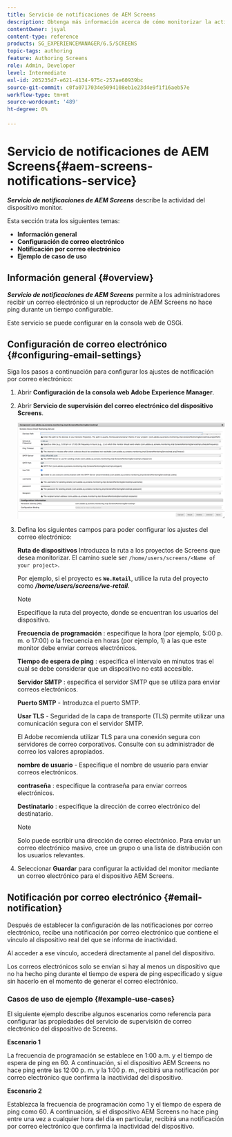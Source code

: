 ```yaml
---
title: Servicio de notificaciones de AEM Screens
description: Obtenga más información acerca de cómo monitorizar la actividad de los dispositivos para AEM Screens.
contentOwner: jsyal
content-type: reference
products: SG_EXPERIENCEMANAGER/6.5/SCREENS
topic-tags: authoring
feature: Authoring Screens
role: Admin, Developer
level: Intermediate
exl-id: 205235d7-e621-4134-975c-257ae60939bc
source-git-commit: c0fa0717034e5094108eb1e23d4e9f1f16aeb57e
workflow-type: tm+mt
source-wordcount: '489'
ht-degree: 0%

---
```


# Servicio de notificaciones de AEM Screens{#aem-screens-notifications-service}

<!--removed from metadata: admitteddomains: @adobe.com;@caesars.com-->

***Servicio de notificaciones de AEM Screens*** describe la actividad del dispositivo monitor.

Esta sección trata los siguientes temas:

* **Información general**
* **Configuración de correo electrónico**
* **Notificación por correo electrónico**
* **Ejemplo de caso de uso**

<!-- OBSOLETE NOTE>
>[!CAUTION]
>
>This AEM Screens functionality is only available, if you have installed AEM 6.3.2 Feature Pack 3 or AEM 6.4.1 Screens Feature Pack 1.
>
>To get access to this Feature Pack, you must contact Adobe Support and request access. Once you have permissions you can download it from Package Share. -->

## Información general {#overview}

***Servicio de notificaciones de AEM Screens*** permite a los administradores recibir un correo electrónico si un reproductor de AEM Screens no hace ping durante un tiempo configurable.

Este servicio se puede configurar en la consola web de OSGi.

## Configuración de correo electrónico {#configuring-email-settings}

Siga los pasos a continuación para configurar los ajustes de notificación por correo electrónico:

1. Abrir **Configuración de la consola web Adobe Experience Manager**.
1. Abrir **Servicio de supervisión del correo electrónico del dispositivo Screens**.

   ![screen_shot_2018-04-26at44602pm](assets/screen_shot_2018-04-26at44602pm.png)

1. Defina los siguientes campos para poder configurar los ajustes del correo electrónico:

   **Ruta de dispositivos** Introduzca la ruta a los proyectos de Screens que desea monitorizar. El camino suele ser `/home/users/screens/<Name of your project>`.

   Por ejemplo, si el proyecto es **`We.Retail`**, utilice la ruta del proyecto como ***/home/users/screens/we-retail***.

   >[!NOTE]
   >
   >Especifique la ruta del proyecto, donde se encuentran los usuarios del dispositivo.

   **Frecuencia de programación** : especifique la hora (por ejemplo, 5:00 p. m. o 17:00) o la frecuencia en horas (por ejemplo, 1) a las que este monitor debe enviar correos electrónicos.

   **Tiempo de espera de ping** : especifica el intervalo en minutos tras el cual se debe considerar que un dispositivo no está accesible.

   **Servidor SMTP** : especifica el servidor SMTP que se utiliza para enviar correos electrónicos.

   **Puerto SMTP** - Introduzca el puerto SMTP.

   **Usar TLS** - Seguridad de la capa de transporte (TLS) permite utilizar una comunicación segura con el servidor SMTP.

   El Adobe recomienda utilizar TLS para una conexión segura con servidores de correo corporativos. Consulte con su administrador de correo los valores apropiados.

   **nombre de usuario** - Especifique el nombre de usuario para enviar correos electrónicos.

   **contraseña** : especifique la contraseña para enviar correos electrónicos.

   **Destinatario** : especifique la dirección de correo electrónico del destinatario.

   >[!NOTE]
   >
   >Solo puede escribir una dirección de correo electrónico. Para enviar un correo electrónico masivo, cree un grupo o una lista de distribución con los usuarios relevantes.

1. Seleccionar **Guardar** para configurar la actividad del monitor mediante un correo electrónico para el dispositivo AEM Screens.

## Notificación por correo electrónico {#email-notification}

Después de establecer la configuración de las notificaciones por correo electrónico, recibe una notificación por correo electrónico que contiene el vínculo al dispositivo real del que se informa de inactividad.

Al acceder a ese vínculo, accederá directamente al panel del dispositivo.

Los correos electrónicos solo se envían si hay al menos un dispositivo que no ha hecho ping durante el tiempo de espera de ping especificado y sigue sin hacerlo en el momento de generar el correo electrónico.

### Casos de uso de ejemplo {#example-use-cases}

El siguiente ejemplo describe algunos escenarios como referencia para configurar las propiedades del servicio de supervisión de correo electrónico del dispositivo de Screens.

**Escenario 1**

La frecuencia de programación se establece en 1:00 a.m. y el tiempo de espera de ping en 60. A continuación, si el dispositivo AEM Screens no hace ping entre las 12:00 p. m. y la 1:00 p. m., recibirá una notificación por correo electrónico que confirma la inactividad del dispositivo.

**Escenario 2**

Establezca la frecuencia de programación como 1 y el tiempo de espera de ping como 60. A continuación, si el dispositivo AEM Screens no hace ping entre una vez a cualquier hora del día en particular, recibirá una notificación por correo electrónico que confirma la inactividad del dispositivo.
